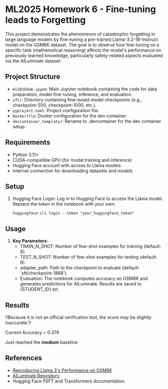 # ML2025 Homework 6 - Fine-tuning leads to Forgetting

This project demonstrates the phenomenon of catastrophic forgetting in large language models by fine-tuning a pre-trained Llama-3.2-1B-Instruct model on the GSM8K dataset. The goal is to observe how fine-tuning on a specific task (mathematical reasoning) affects the model's performance on previously learned knowledge, particularly safety-related aspects evaluated via the AILuminate dataset.

## Project Structure

- `ml2025hw6.ipynb`: Main Jupyter notebook containing the code for data preparation, model fine-tuning, inference, and evaluation.
- `sft/`: Directory containing fine-tuned model checkpoints (e.g., checkpoint-500, checkpoint-1000, etc.).
- `pyproject.toml`: Project configuration file.
- `Dockerfile`: Docker configuration for the dev container.
- `devcontainer_template/`: Rename to .devcontainer for the dev container setup.

## Requirements

- Python 3.11+
- CUDA-compatible GPU (for model training and inference)
- Hugging Face account with access to Llama models
- Internet connection for downloading datasets and models

## Setup

1. Hugging Face Login: Log in to Hugging Face to access the Llama model. Replace the token in the notebook with your own:
    ```
    huggingface-cli login --token "your_huggingface_token"
    ```

## Usage

1. **Key Parameters**:
    - TRAIN_N_SHOT: Number of few-shot examples for training (default: 8).
    - TEST_N_SHOT: Number of few-shot examples for testing (default: 8).
    - adapter_path: Path to the checkpoint to evaluate (default: 'sft/checkpoint-1868').
    - Evaluation: The notebook computes accuracy on GSM8K and generates predictions for AILuminate. Results are saved to {STUDENT_ID}.txt.

## Results

‼️Because it is not an official verification tool, the score may be slightly inaccurate.‼️

Current Accuracy = 0.379

Just reached the **medium** baseline.

## References

  - [Reproducing Llama 3's Performance on GSM8K](https://medium.com/@sewoong.lee/how-to-reproduce-llama-3s-performance-on-gsm-8k-e0dce7fe9926)
  - [AILuminate Repository](https://github.com/mlcommons/ailuminate/tree/main)
  - Hugging Face PEFT and Transformers documentation.

